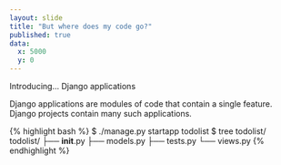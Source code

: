 ```yaml
---
layout: slide
title: "But where does my code go?"
published: true
data:
  x: 5000
  y: 0
---
```


Introducing... Django applications

Django applications are modules of code that contain a single feature. Django projects contain many such applications.

{% highlight bash %}
$ ./manage.py startapp todolist
$ tree todolist/
todolist/
├── __init__.py
├── models.py
├── tests.py
└── views.py
{% endhighlight %}